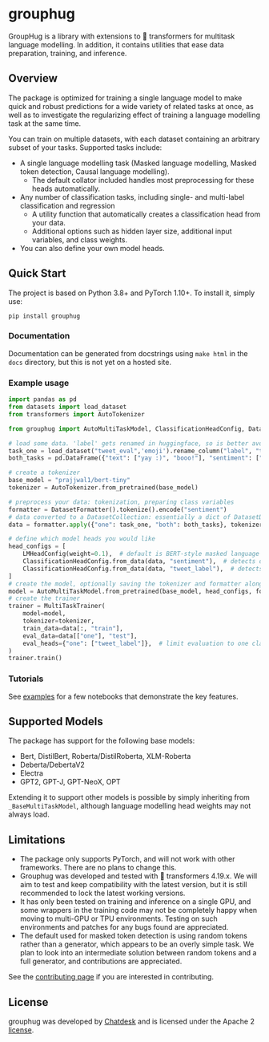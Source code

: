 
# grouphug

GroupHug is a library with extensions to 🤗 transformers for multitask language modelling.
In addition, it contains utilities that ease data preparation, training, and inference.

## Overview

The package is optimized for training a single language model to make quick and robust predictions for a wide variety of related tasks at once,
 as well as to investigate the regularizing effect of training a language modelling task at the same time.

You can train on multiple datasets, with each dataset containing an arbitrary subset of your tasks. Supported tasks include: 

* A single language modelling task (Masked language modelling, Masked token detection, Causal language modelling).
  * The default collator included handles most preprocessing for these heads automatically.
* Any number of classification tasks, including single- and multi-label classification and regression
  * A utility function that automatically creates a classification head from your data. 
  * Additional options such as hidden layer size, additional input variables, and class weights.
* You can also define your own model heads.

## Quick Start

The project is based on Python 3.8+ and PyTorch 1.10+. To install it, simply use:

`pip install grouphug`

### Documentation

Documentation can be generated from docstrings using `make html` in the `docs` directory, but this is not yet on a hosted site. 

### Example usage

```python
import pandas as pd
from datasets import load_dataset
from transformers import AutoTokenizer

from grouphug import AutoMultiTaskModel, ClassificationHeadConfig, DatasetFormatter, LMHeadConfig, MultiTaskTrainer

# load some data. 'label' gets renamed in huggingface, so is better avoided as a feature name.
task_one = load_dataset("tweet_eval",'emoji').rename_column("label", "tweet_label")
both_tasks = pd.DataFrame({"text": ["yay :)", "booo!"], "sentiment": ["pos", "neg"], "tweet_label": [0,14]})

# create a tokenizer
base_model = "prajjwal1/bert-tiny"
tokenizer = AutoTokenizer.from_pretrained(base_model)

# preprocess your data: tokenization, preparing class variables
formatter = DatasetFormatter().tokenize().encode("sentiment")
# data converted to a DatasetCollection: essentially a dict of DatasetDict
data = formatter.apply({"one": task_one, "both": both_tasks}, tokenizer=tokenizer, test_size=0.05)

# define which model heads you would like
head_configs = [
    LMHeadConfig(weight=0.1),  # default is BERT-style masked language modelling
    ClassificationHeadConfig.from_data(data, "sentiment"),  # detects dimensions and type
    ClassificationHeadConfig.from_data(data, "tweet_label"),  # detects dimensions and type
]
# create the model, optionally saving the tokenizer and formatter along with it
model = AutoMultiTaskModel.from_pretrained(base_model, head_configs, formatter=formatter, tokenizer=tokenizer)
# create the trainer
trainer = MultiTaskTrainer(
    model=model,
    tokenizer=tokenizer,
    train_data=data[:, "train"],
    eval_data=data[["one"], "test"],
    eval_heads={"one": ["tweet_label"]},  # limit evaluation to one classification task
)
trainer.train()
```

### Tutorials

See [examples](./examples) for a few notebooks that demonstrate the key features.

## Supported Models

The package has support for the following base models:

* Bert, DistilBert, Roberta/DistilRoberta, XLM-Roberta 
* Deberta/DebertaV2
* Electra
* GPT2, GPT-J, GPT-NeoX, OPT

Extending it to support other models is possible by simply inheriting from `_BaseMultiTaskModel`, although language modelling head weights may not always load. 

## Limitations

* The package only supports PyTorch, and will not work with other frameworks. There are no plans to change this.
* Grouphug was developed and tested with 🤗 transformers 4.19.x. We will aim to test and keep compatibility with the latest version, but it is still recommended to lock the latest working versions. 
* It has only been tested on training and inference on a single GPU, and some wrappers in the training code may not be completely happy when moving to multi-GPU or TPU environments. Testing on such environments and patches for any bugs found are appreciated.
* The default used for masked token detection is using random tokens rather than a generator, which appears to be an overly simple task.  We plan to look into an intermediate solution between random tokens and a full generator, and contributions are appreciated.

See the [contributing page](CONTRIBUTING.md) if you are interested in contributing.

## License

grouphug was developed by [Chatdesk](http://www.chatdesk.com) and is licensed under the Apache 2 [license](LICENSE).






